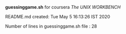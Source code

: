 **guessinggame.sh** for coursera *The UNIX WORKBENCH*

README.md created:
 Tue May  5 16:13:26 IST 2020

Number of lines in guessinggame.sh file : 28
